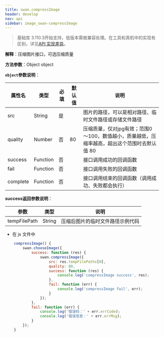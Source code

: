 ```yaml
---
title: swan.compressImage
header: develop
nav: api
sidebar: image_swan-compressImage
---
```


 

> 基础库 3.110.3开始支持，低版本需做兼容处理。在工具和真机中的实现有区别，详见[API 实现差异](/develop/devtools/diff/)。

**解释**：压缩图片接口，可选压缩质量

**方法参数**：Object object

**`object`参数说明**：

|属性名 |类型  |必填 | 默认值 |说明|
|---- | ---- | ---- | ----|----|
|src |String | 是  | | 图片的路径，可以是相对路径、临时文件路径或存储文件路径|
|quality| Number | 否 | 80 | 压缩质量，仅对jpg有效；范围0～100，数值越小，质量越低，压缩率越高，超出这个范围时去默认值 80|
|success| Function  |  否  | | 接口调用成功的回调函数|
|fail  |  Function  |  否  | | 接口调用失败的回调函数|
|complete |   Function |   否  | | 接口调用结束的回调函数（调用成功、失败都会执行）|

**success返回参数说明**：

|参数  |类型 | 说明|
|---- | ---- | ---- |
|tempFilePath |  String | 压缩后图片的临时文件路径示例代码|

<!-- **代码示例**：

<a href="swanide://fragment/57ab8062cc2e4ae51f5b1984f748b83c1567929767878" title="在开发者工具中预览效果" target="_self">在开发者工具中预览效果</a> -->


* 在 js 文件中

```js
    compressImage() {
        swan.chooseImage({
            success: function (res) {
                swan.compressImage({
                    src: res.tempFilePaths[0],
                    quality: 80,
                    success: function (res) {
                        console.log('compressImage success', res);
                    },
                    fail: function (err) {
                        console.log('compressImage fail', err);
                    }
                });
            },
            fail: function (err) {
                console.log('错误码：' + err.errCode);
                console.log('错误信息：' + err.errMsg);
            }
        });
    }
```

